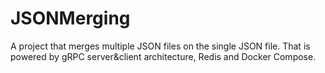 # JSONMerging
A project that merges multiple JSON files on the single JSON file. That is powered by gRPC server&amp;client architecture, Redis and Docker Compose.
